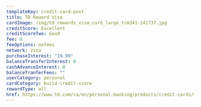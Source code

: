 ```yaml
---
templateKey: credit-card-post
title: TD Reward Visa
cardImage: /img/td_rewards_visa_card_large_tcm341-241737.jpg
creditScore: Excellent
creditScoreTwo: Good
fee: 0
feeOptions: nofees
network: Visa
purchaseInterest: "19.99"
balanceTransferInterest: 0
cashAdvanceInterest: 0
balanceTranferFees: ""
userCategory: personal
cardCategory: build-credit-score
rewardType: all
href: https://www.td.com/ca/en/personal-banking/products/credit-cards/travel-rewards/rewards-visa-card/
---
```

